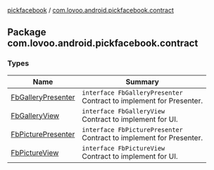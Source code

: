 [pickfacebook](../index.md) / [com.lovoo.android.pickfacebook.contract](./index.md)

## Package com.lovoo.android.pickfacebook.contract

### Types

| Name | Summary |
|---|---|
| [FbGalleryPresenter](-fb-gallery-presenter/index.md) | `interface FbGalleryPresenter`<br>Contract to implement for Presenter. |
| [FbGalleryView](-fb-gallery-view/index.md) | `interface FbGalleryView`<br>Contract to implement for UI. |
| [FbPicturePresenter](-fb-picture-presenter/index.md) | `interface FbPicturePresenter`<br>Contract to implement for Presenter. |
| [FbPictureView](-fb-picture-view/index.md) | `interface FbPictureView`<br>Contract to implement for UI. |
